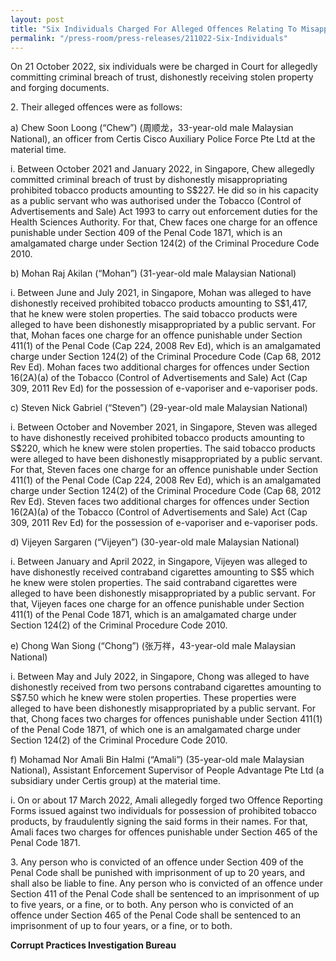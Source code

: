 ```yaml
---
layout: post
title: "Six Individuals Charged For Alleged Offences Relating To Misappropriation and Dishonest Receipt of Prohibited Tobacco Products and Contraband Cigarettes"
permalink: "/press-room/press-releases/211022-Six-Individuals"
---
```

On 21 October 2022, six individuals were be charged in Court for allegedly committing criminal breach of trust, dishonestly receiving stolen property and forging documents.

2\. Their alleged offences were as follows:

a) Chew Soon Loong (“Chew”) (周顺龙，33-year-old male Malaysian National), an officer from Certis Cisco Auxiliary Police Force Pte Ltd at the material time.

i. Between October 2021 and January 2022, in Singapore, Chew allegedly committed criminal breach of trust by dishonestly misappropriating prohibited tobacco products amounting to S$227. He did so in his capacity as a public servant who was authorised under the Tobacco (Control of Advertisements and Sale) Act 1993 to carry out enforcement duties for the Health Sciences Authority. For that, Chew faces one charge for an offence punishable under Section 409 of the Penal Code 1871, which is an amalgamated charge under Section 124(2) of the Criminal Procedure Code 2010.

b) Mohan Raj Akilan (“Mohan”) (31-year-old male Malaysian National)

i. Between June and July 2021, in Singapore, Mohan was alleged to have dishonestly received prohibited tobacco products amounting to S$1,417, that he knew were stolen properties. The said tobacco products were alleged to have been dishonestly misappropriated by a public servant. For that, Mohan faces one charge for an offence punishable under Section 411(1) of the Penal Code (Cap 224, 2008 Rev Ed), which is an amalgamated charge under Section 124(2) of the Criminal Procedure Code (Cap 68, 2012 Rev Ed). Mohan faces two additional charges for offences under Section 16(2A)(a) of the Tobacco (Control of Advertisements and Sale) Act (Cap 309, 2011 Rev Ed) for the possession of e-vaporiser and e-vaporiser pods.

c) Steven Nick Gabriel (“Steven”) (29-year-old male Malaysian National)

i. Between October and November 2021, in Singapore, Steven was alleged to have dishonestly received prohibited tobacco products amounting to S$220, which he knew were stolen properties. The said tobacco products were alleged to have been dishonestly misappropriated by a public servant. For that, Steven faces one charge for an offence punishable under Section 411(1) of the Penal Code (Cap 224, 2008 Rev Ed), which is an amalgamated charge under Section 124(2) of the Criminal Procedure Code (Cap 68, 2012 Rev Ed). Steven faces two additional charges for offences under Section 16(2A)(a) of the Tobacco (Control of Advertisements and Sale) Act (Cap 309, 2011 Rev Ed) for the possession of e-vaporiser and e-vaporiser pods.

d) Vijeyen Sargaren (“Vijeyen”) (30-year-old male Malaysian National)

i. Between January and April 2022, in Singapore, Vijeyen was alleged to have dishonestly received contraband cigarettes amounting to S$5 which he knew were stolen properties. The said contraband cigarettes were alleged to have been dishonestly misappropriated by a public servant. For that, Vijeyen faces one charge for an offence punishable under Section 411(1) of the Penal Code 1871, which is an amalgamated charge under Section 124(2) of the Criminal Procedure Code 2010.

e) Chong Wan Siong (“Chong”) (张万祥，43-year-old male Malaysian National)

i. Between May and July 2022, in Singapore, Chong was alleged to have dishonestly received from two persons contraband cigarettes amounting to S$7.50 which he knew were stolen properties. These properties were alleged to have been dishonestly misappropriated by a public servant. For that, Chong faces two charges for offences punishable under Section 411(1) of the Penal Code 1871, of which one is an amalgamated charge under Section 124(2) of the Criminal Procedure Code 2010.

f) Mohamad Nor Amali Bin Halmi (“Amali”) (35-year-old male Malaysian National), Assistant Enforcement Supervisor of People Advantage Pte Ltd (a subsidiary under Certis group) at the material time.

i. On or about 17 March 2022, Amali allegedly forged two Offence Reporting Forms issued against two individuals for possession of prohibited tobacco products, by fraudulently signing the said forms in their names. For that, Amali faces two charges for offences punishable under Section 465 of the Penal Code 1871.

3\. Any person who is convicted of an offence under Section 409 of the Penal Code shall be punished with imprisonment of up to 20 years, and shall also be liable to fine. Any person who is convicted of an offence under Section 411 of the Penal Code shall be sentenced to an imprisonment of up to five years, or a fine, or to both. Any person who is convicted of an offence under Section 465 of the Penal Code shall be sentenced to an imprisonment of up to four years, or a fine, or to both.

**Corrupt Practices Investigation Bureau**
